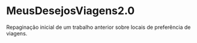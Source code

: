 # MeusDesejosViagens2.0
Repaginação inicial de um trabalho anterior sobre locais de preferência de viagens.
